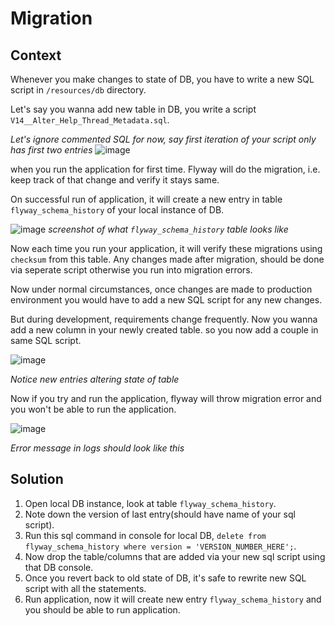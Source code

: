 # Migration

## Context
Whenever you make changes to state of DB, you have to write a new SQL script in `/resources/db` directory.

Let's say you wanna add new table in DB, you write a script `V14__Alter_Help_Thread_Metadata.sql`.

_Let's ignore commented SQL for now, say first iteration of your script only has first two entries_
![image](https://github.com/Together-Java/TJ-Bot/assets/61616007/1034a3ac-f7ce-45ca-b9c9-6917f5ef61ab)

 when you run the application for first time. Flyway will do the migration, i.e. keep track of that change and verify it stays same.

 On successful run of application, it will create a new entry in table `flyway_schema_history` of your local instance of DB.

![image](https://github.com/Together-Java/TJ-Bot/assets/61616007/f47961ce-452f-4a5c-a650-fed924ad4f2f)
_screenshot of what `flyway_schema_history` table looks like_

Now each time you run your application, it will verify these migrations using `checksum` from this table. 
Any changes made after migration, should be done via seperate script otherwise you run into migration errors.

Now under normal circumstances, once changes are made to production environment you would have to add a new SQL script for any new changes.

 But during development, requirements change frequently. Now you wanna add a new column in your newly created table. so you now add a couple in same SQL script.

![image](https://github.com/Together-Java/TJ-Bot/assets/61616007/8afb7019-ffb2-4dfd-9654-be7b377f0135)

_Notice new entries altering state of table_

Now if you try and run the application, flyway will throw migration error and you won't be able to run the application.

![image](https://github.com/Together-Java/TJ-Bot/assets/61616007/e01d6cc7-8399-4e4c-8da1-b6b43ef05195)

_Error message in logs should look like this_

## Solution
1. Open local DB instance, look at table `flyway_schema_history`.
2. Note down the version of last entry(should have name of your sql script).
3. Run this sql command in console for local DB, `delete from flyway_schema_history where version = 'VERSION_NUMBER_HERE';`.
4. Now drop the table/columns that are added via your new sql script using that DB console.
5. Once you revert back to old state of DB, it's safe to rewrite new SQL script with all the statements.
6. Run application, now it will create new entry `flyway_schema_history` and you should be able to run application.
 